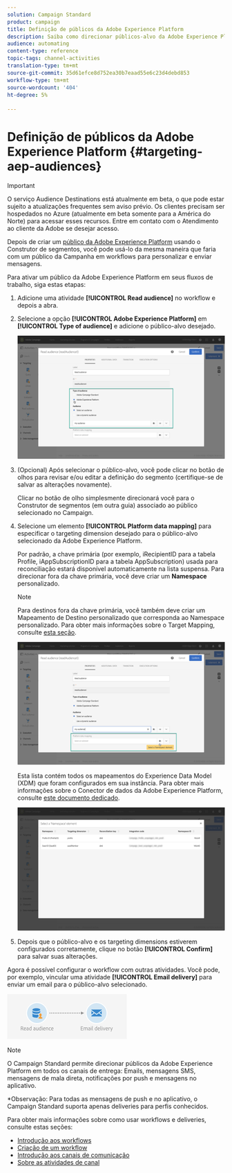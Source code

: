 ```yaml
---
solution: Campaign Standard
product: campaign
title: Definição de públicos da Adobe Experience Platform
description: Saiba como direcionar públicos-alvo da Adobe Experience Platform em workflows.
audience: automating
content-type: reference
topic-tags: channel-activities
translation-type: tm+mt
source-git-commit: 35d61efce8d752ea30b7eaad55e6c23d4debd853
workflow-type: tm+mt
source-wordcount: '404'
ht-degree: 5%

---
```



# Definição de públicos da Adobe Experience Platform {#targeting-aep-audiences}

>[!IMPORTANT]
>
>O serviço Audience Destinations está atualmente em beta, o que pode estar sujeito a atualizações frequentes sem aviso prévio. Os clientes precisam ser hospedados no Azure (atualmente em beta somente para a América do Norte) para acessar esses recursos. Entre em contato com o Atendimento ao cliente da Adobe se desejar acesso.

Depois de criar um [público da Adobe Experience Platform](../../integrating/using/aep-about-audience-destinations-service.md) usando o Construtor de segmentos, você pode usá-lo da mesma maneira que faria com um público da Campanha em workflows para personalizar e enviar mensagens.

Para ativar um público da Adobe Experience Platform em seus fluxos de trabalho, siga estas etapas:

1. Adicione uma atividade **[!UICONTROL Read audience]** no workflow e depois a abra.

1. Selecione a opção **[!UICONTROL Adobe Experience Platform]** em **[!UICONTROL Type of audience]** e adicione o público-alvo desejado.

   ![](assets/aep_wkf_readaudience.png)

1. (Opcional) Após selecionar o público-alvo, você pode clicar no botão de olhos para revisar e/ou editar a definição do segmento (certifique-se de salvar as alterações novamente).

   Clicar no botão de olho simplesmente direcionará você para o Construtor de segmentos (em outra guia) associado ao público selecionado no Campaign.

1. Selecione um elemento **[!UICONTROL Platform data mapping]** para especificar o targeting dimension desejado para o público-alvo selecionado da Adobe Experience Platform.

   Por padrão, a chave primária (por exemplo, iRecipientID para a tabela Profile, iAppSubscriptionID para a tabela AppSubscription) usada para reconciliação estará disponível automaticamente na lista suspensa. Para direcionar fora da chave primária, você deve criar um **Namespace** personalizado.

   >[!NOTE]
   >
   >Para destinos fora da chave primária, você também deve criar um Mapeamento de Destino personalizado que corresponda ao Namespace personalizado. Para obter mais informações sobre o Target Mapping, consulte [esta seção](../../administration/using/target-mappings-in-campaign.md).

   ![](assets/aep_wkf_readaudience_namespace.png)

   Esta lista contém todos os mapeamentos do Experience Data Model (XDM) que foram configurados em sua instância. Para obter mais informações sobre o Conector de dados da Adobe Experience Platform, consulte [este documento dedicado](../../integrating/using/aep-about-data-connector.md).

   ![](assets/aep_wkf_readaudience_namespace2.png)

1. Depois que o público-alvo e os targeting dimensions estiverem configurados corretamente, clique no botão **[!UICONTROL Confirm]** para salvar suas alterações.

Agora é possível configurar o workflow com outras atividades. Você pode, por exemplo, vincular uma atividade **[!UICONTROL Email delivery]** para enviar um email para o público-alvo selecionado.

![](assets/aep_wkf_email.png)

>[!NOTE]
>
>O Campaign Standard permite direcionar públicos da Adobe Experience Platform em todos os canais de entrega: Emails, mensagens SMS, mensagens de mala direta, notificações por push e mensagens no aplicativo.
>
>*Observação: Para todas as mensagens de push e no aplicativo, o Campaign Standard suporta apenas deliveries para perfis conhecidos.

Para obter mais informações sobre como usar workflows e deliveries, consulte estas seções:

* [Introdução aos workflows](../../automating/using/get-started-workflows.md)
* [Criação de um workflow](../../automating/using/building-a-workflow.md)
* [Introdução aos canais de comunicação](../../channels/using/get-started-communication-channels.md)
* [Sobre as atividades de canal](../../automating/using/about-channel-activities.md)
